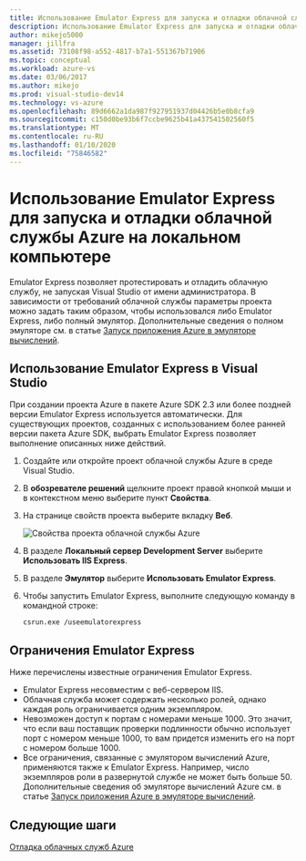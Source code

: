 ```yaml
---
title: Использование Emulator Express для запуска и отладки облачной службы Azure на локальном компьютере | Документация Майкрософт
description: Использование Emulator Express для запуска и отладки облачной службы на локальном компьютере
author: mikejo5000
manager: jillfra
ms.assetid: 73108f98-a552-4817-b7a1-551367b71906
ms.topic: conceptual
ms.workload: azure-vs
ms.date: 03/06/2017
ms.author: mikejo
ms.prod: visual-studio-dev14
ms.technology: vs-azure
ms.openlocfilehash: 89d6662a1da987f927951937d04426b5e0b8cfa9
ms.sourcegitcommit: c150d0be93b6f7ccbe9625b41a437541502560f5
ms.translationtype: MT
ms.contentlocale: ru-RU
ms.lasthandoff: 01/10/2020
ms.locfileid: "75846582"
---
```

# <a name="using-emulator-express-to-run-and-debug-an-azure-cloud-service-on-a-local-machine"></a>Использование Emulator Express для запуска и отладки облачной службы Azure на локальном компьютере
Emulator Express позволяет протестировать и отладить облачную службу, не запуская Visual Studio от имени администратора. В зависимости от требований облачной службы параметры проекта можно задать таким образом, чтобы использовался либо Emulator Express, либо полный эмулятор. Дополнительные сведения о полном эмуляторе см. в статье [Запуск приложения Azure в эмуляторе вычислений](/azure/storage/common/storage-use-emulator).

## <a name="using-emulator-express-in-visual-studio"></a>Использование Emulator Express в Visual Studio
При создании проекта Azure в пакете Azure SDK 2.3 или более поздней версии Emulator Express используется автоматически. Для существующих проектов, созданных с использованием более ранней версии пакета Azure SDK, выбрать Emulator Express позволяет выполнение описанных ниже действий.

1. Создайте или откройте проект облачной службы Azure в среде Visual Studio.

1. В **обозревателе решений** щелкните проект правой кнопкой мыши и в контекстном меню выберите пункт **Свойства**.

1. На странице свойств проекта выберите вкладку **Веб**.

    ![Свойства проекта облачной службы Azure](./media/vs-azure-tools-emulator-express-debug-run/web-properties.png)

1. В разделе **Локальный сервер Development Server** выберите **Использовать IIS Express**.

1. В разделе **Эмулятор** выберите **Использовать Emulator Express**.
   
1. Чтобы запустить Emulator Express, выполните следующую команду в командной строке: 

    ```
    csrun.exe /useemulatorexpress
    ```

## <a name="emulator-express-limitations"></a>Ограничения Emulator Express
Ниже перечислены известные ограничения Emulator Express. 

- Emulator Express несовместим с веб-сервером IIS.
- Облачная служба может содержать несколько ролей, однако каждая роль ограничивается одним экземпляром.
- Невозможен доступ к портам с номерами меньше 1000. Это значит, что если ваш поставщик проверки подлинности обычно использует порт с номером меньше 1000, то вам придется изменить его на порт с номером больше 1000.
- Все ограничения, связанные с эмулятором вычислений Azure, применяются также к Emulator Express. Например, число экземпляров роли в развернутой службе не может быть больше 50. Дополнительные сведения об эмуляторе вычислений Azure см. в статье [Запуск приложения Azure в эмуляторе вычислений](https://docs.microsoft.com/visualstudio/azure/vs-azure-tools-performance-profiling-cloud-services?view=vs-2019).

## <a name="next-steps"></a>Следующие шаги
[Отладка облачных служб Azure](vs-azure-tools-debugging-cloud-services-overview.md)
